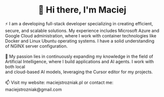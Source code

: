 <h1 align="center"> 👋 Hi there, I'm Maciej </h1>
<p align="left">
⚡ I am a developing full-stack developer specializing in creating efficient, secure, and scalable solutions. 
My experience includes Microsoft Azure and Google Cloud administration, where I work with container technologies like Docker and Linux Ubuntu operating systems. I have a solid understanding of NGINX server configuration.
<br>
<br>
🔭 My passion lies in continuously expanding my knowledge in the field of Artificial Intelligence, where I build applications and AI agents. I work with both local <br>
and cloud-based AI models, leveraging the Cursor editor for my projects.
<br>
<br>
📫 Visit my website: maciejstrozniak.pl or contact me: maciejstrozniak@gmail.com <br>
<!--✌️ All of my public code here is free to use. -->
</p>
<!--
**MaciejStrozniak/MaciejStrozniak** is a ✨ _special_ ✨ repository because its `README.md` (this file) appears on your GitHub profile.

Here are some ideas to get you started:

- 🔭 I’m currently working on ...
- 🌱 I’m currently learning ...
- 👯 I’m looking to collaborate on ...
- 🤔 I’m looking for help with ...
- 💬 Ask me about ...
- 📫 How to reach me: ...
- 😄 Pronouns: ...
- ⚡ Fun fact: ...
-->
